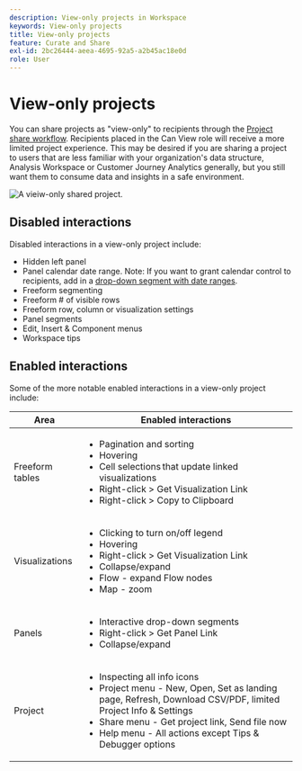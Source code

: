 ```yaml
---
description: View-only projects in Workspace
keywords: View-only projects
title: View-only projects
feature: Curate and Share
exl-id: 2bc26444-aeea-4695-92a5-a2b45ac18e0d
role: User
---
```

# View-only projects

You can share projects as "view-only" to recipients through the [Project share workflow](/help/analysis-workspace/curate-share/share-projects.md). Recipients placed in the Can View role will receive a more limited project experience. This may be desired if you are sharing a project to users that are less familiar with your organization's data structure, Analysis Workspace or Customer Journey Analytics generally, but you still want them to consume data and insights in a safe environment. 

![A vieiw-only shared project.](assets/view-only-project.png)

## Disabled interactions

Disabled interactions in a view-only project include: 

* Hidden left panel 
* Panel calendar date range. Note: If you want to grant calendar control to recipients, add in a [drop-down segment with date ranges](https://experienceleague.adobe.com/docs/analytics-learn/tutorials/analysis-workspace/using-panels/using-drop-down-filters.html). 
* Freeform segmenting 
* Freeform # of visible rows 
* Freeform row, column or visualization settings 
* Panel segments 
* Edit, Insert & Component menus
* Workspace tips

## Enabled interactions

Some of the more notable enabled interactions in a view-only project include: 

| Area | Enabled interactions |
| --- | --- |
| Freeform tables | <ul><li>Pagination and sorting</li><li>Hovering</li><li>Cell selections that update linked visualizations</li><li>Right-click > Get Visualization Link</li><li>Right-click > Copy to Clipboard</li></ul> |
| Visualizations | <ul><li>Clicking to turn on/off legend</li><li>Hovering</li><li>Right-click > Get Visualization Link</li><li>Collapse/expand</li><li>Flow - expand Flow nodes</li><li>Map - zoom</li></ul> |
| Panels | <ul><li>Interactive drop-down segments</li><li>Right-click > Get Panel Link</li><li>Collapse/expand</li></ul> |
| Project | <ul><li>Inspecting all info icons</li><li>Project menu - New, Open, Set as landing page, Refresh, Download CSV/PDF, limited Project Info & Settings</li><li>Share menu - Get project link, Send file now</li><li>Help menu - All actions except Tips & Debugger options</li></ul> |
